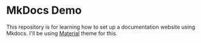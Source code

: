 # MkDocs Demo

This repository is for learning how to set up a documentation website using Mkdocs.
I'll be using [Material](https://squidfunk.github.io/mkdocs-material/) theme for this.

